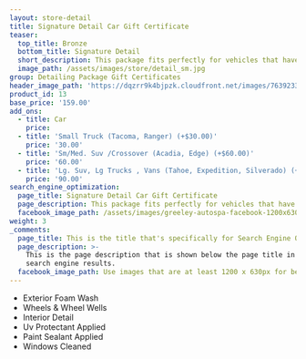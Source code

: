 ```yaml
---
layout: store-detail
title: Signature Detail Car Gift Certificate
teaser:
  top_title: Bronze
  bottom_title: Signature Detail
  short_description: This package fits perfectly for vehicles that have been detailed within the last 2 – 3 months or for those looking for a quick cleaning of their vehicles.
  image_path: /assets/images/store/detail_sm.jpg
group: Detailing Package Gift Certificates
header_image_path: 'https://dqzrr9k4bjpzk.cloudfront.net/images/7639233/342225154.jpg'
product_id: 13
base_price: '159.00'
add_ons:
  - title: Car
    price:
  - title: 'Small Truck (Tacoma, Ranger) (+$30.00)'
    price: '30.00'
  - title: 'Sm/Med. Suv /Crossover (Acadia, Edge) (+$60.00)'
    price: '60.00'
  - title: 'Lg. Suv, Lg Trucks , Vans (Tahoe, Expedition​, Silverado) (+$90.00)'
    price: '90.00'
search_engine_optimization:
  page_title: Signature Detail Car Gift Certificate
  page_description: This package fits perfectly for vehicles that have been detailed within the last 2 – 3 months or for those looking for a quick cleaning of their vehicles.
  facebook_image_path: /assets/images/greeley-autospa-facebook-1200x630.png
weight: 3
_comments:
  page_title: This is the title that's specifically for Search Engine Optimization.
  page_description: >-
    This is the page description that is shown below the page title in the
    search engine results.
  facebook_image_path: Use images that are at least 1200 x 630px for best results or a minimum of at least 600 x 315px. 
---
```



* Exterior Foam Wash
* Wheels & Wheel Wells
* Interior Detail
* Uv Protectant Applied
* Paint Sealant Applied
* Windows Cleaned